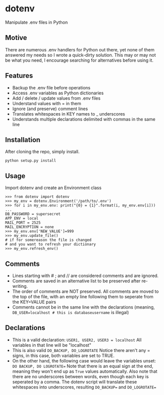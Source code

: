 # dotenv
Manipulate .env files in Python

## Motive

There are numerous .env handlers for Python out there, yet none of them answered my needs so I wrote a quick-dirty solution. This may or may not be what you need, I encourage searching for alternatives before using it.

## Features

* Backup the .env file before operations
* Access .env variables as Python dictionaries
* Add / delete / update values from .env files
* Understand values with = in them
* Ignore (and preserve) comment lines
* Translates whitespaces in KEY names to _ underscores 
* Understands multiple declarations delimited with commas in the same line

## Installation

After cloning the repo, simply install.

```python setup.py install```

## Usage

Import dotenv and create an Environment class

```
>>> from dotenv import dotenv
>>> my_env = dotenv.Environment('/path/to/.env')
>>> for i in my_env.env: print("{0} = {1}".format(i, my_env.env[i]))
...
DB_PASSWORD = supersecret
APP_ENV = local
MAIL_PORT = 2525
MAIL_ENCRYPTION = none
>>> my_env.env['NEW_VALUE']=999
>>> my_env.update_file()
# if for somereason the file is changed
# and you want to refresh your dictionary
>>> my_env.refresh_env()
```

## Comments

* Lines starting with # ; and // are considered comments and are ignored.
* Comments are saved in an alternative list to be preserved after re-writing.
* The order of comments are NOT preserved. All comments are moved to the top of the file, with an empty line following them to seperate from the KEY=VALUE pairs
* Comments cannot be in the same line with the declarations (meaning, ```DB_USER=localhost # this is databaseusername``` is illegal)

## Declarations
* This is a valid declaration:
```USER1, USER2, USER3 = localhost```
All variables in that line will be "localhost"
* This is also valid
```DO_BACKUP, DO_LOGROTATE```
Notice there aren't any = signs, in this case, both variables are set to TRUE.
* On the other hand, the following case would leave the variables unset:
```DO BACKUP, DO LOGROTATE=```
Note that there is an equal sign at the end, meaning they won't end up as ```True``` values automatically.
Also note that there are no underscores between words, even though each key is seperated by a comma. The dotenv script will translate these whitespaces into underscores, resulting ```DO_BACKUP=``` and ```DO_LOGROTATE=```
